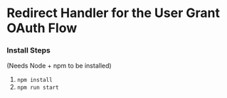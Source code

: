 # Redirect Handler for the User Grant OAuth Flow

### Install Steps

(Needs Node + npm to be installed)

1. `npm install`
2. `npm run start`
